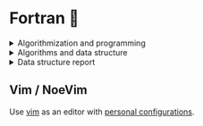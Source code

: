 # Fortran 🫣

<details>
<summary>Algorithmization and programming</summary>
  
- [x] [Exercise 1](https://github.com/Namakete/university-fortran/blob/main/Algorithmization%20and%20programming/ex.1.1/src/main.f90) - v.1
- [x] [Exercise 2](https://github.com/Namakete/university-fortran/blob/main/Algorithmization%20and%20programming/ex.2.19/src/main.f90) - v.19
- [x] [Exercise 3](https://github.com/Namakete/university-fortran/blob/main/Algorithmization%20and%20programming/ex.3.9/src/main.f90) - v.9
- [x] [Exercise 4](https://github.com/Namakete/university-fortran/blob/main/Algorithmization%20and%20programming/ex.4.6.a/src/main.f90) - v.6.a
- [x] [Exercise 5](https://github.com/Namakete/university-fortran/blob/main/Algorithmization%20and%20programming/ex.5.14.b/src/main.f90) - v.14.b
- [x] [Exercise 6](https://github.com/Namakete/university-fortran/blob/main/Algorithmization%20and%20programming/ex.6.3/src/main.f90) - v.3
- [x] [Exercise 7](https://github.com/Namakete/university-fortran/blob/main/Algorithmization%20and%20programming/ex.7/ex.7.2.a/src/main.f90) - v.2.a
- [x] [Exercise 7](https://github.com/Namakete/university-fortran/blob/main/Algorithmization%20and%20programming/ex.7/ex.7.16.a/src/main.f90) - v.16.a
- [x] [Exercise 7](https://github.com/Namakete/university-fortran/blob/main/Algorithmization%20and%20programming/ex.7/ex.7.23/src/main.f90) - v.23
- [x] [Exercise 7](https://github.com/Namakete/university-fortran/blob/main/Algorithmization%20and%20programming/ex.7/ex.7.31/src/main.f90) - v.31
- [x] [Exercise 7](https://github.com/Namakete/university-fortran/blob/main/Algorithmization%20and%20programming/ex.7/ex.7.40/src/main.f90) - v.40
- [x] [Exercise 8](https://github.com/Namakete/university-fortran/blob/main/Algorithmization%20and%20programming/ex.8.11/src/main.f90) - v.11
  
</details>

<details>
<summary>Algorithms and data structure</summary>
  
- [x] [Exercise 1.1](https://github.com/Namakete/university-fortran/blob/main/Algorithms%20and%20data%20structure/alg.ex.1.1.1/src/main.f90) - v.1
- [x] [Exercise 1.2](https://github.com/Namakete/university-fortran/blob/main/Algorithms%20and%20data%20structure/alg.ex.1.2.1/src/main.f90) - v.1
- [x] [Exercise 1.3](https://github.com/Namakete/university-fortran/blob/main/Algorithms%20and%20data%20structure/alg.ex.1.3.1/src/main.f90) - v.1
- [x] [Exercise 1.4](https://github.com/Namakete/university-fortran/blob/main/Algorithms%20and%20data%20structure/alg.ex.1.4.1/src/main.f90) - v.1
- [x] [Exercise 1.5](https://github.com/Namakete/university-fortran/blob/main/Algorithms%20and%20data%20structure/alg.ex.1.5.1/src/main.f90) - v.1
- [x] [Exercise 2](https://github.com/Namakete/university-fortran/blob/main/Algorithms%20and%20data%20structure/alg.ex.2.1.c/src/main.f90) - v.1
- [x] [Exercise 3](https://github.com/Namakete/university-fortran/blob/main/Algorithms%20and%20data%20structure/alg.ex.3.1/src/main.f90) - v.1
- [ ] ~~Exercise 4~~ - v.1
- [ ] ~~Exercise 5~~ - v.1
  
</details>

<details>
<summary>Data structure report</summary>
  
- [Title page](https://github.com/Namakete/university-fortran/blob/main/Data%20structure%20report/source/1.tex) 
- [Content](https://github.com/Namakete/university-fortran/blob/main/Data%20structure%20report/source/2.tex)
  
</details>

## Vim / NoeVim

Use [vim](https://neovim.io/) as an editor with [personal configurations](https://github.com/Namakete/personal-dotfiles/tree/main/nvim).
